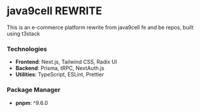 # java9cell REWRITE

This is an e-commerce platform rewrite from java9cell fe and be repos, built using t3stack

### Technologies

- **Frontend**: Next.js, Tailwind CSS, Radix UI
- **Backend**: Prisma, tRPC, NextAuth.js
- **Utilities**: TypeScript, ESLint, Prettier

### Package Manager

- **pnpm**: ^9.6.0
